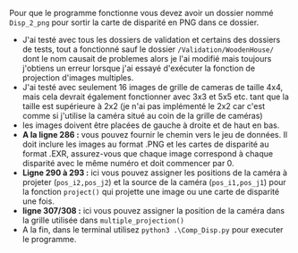 Pour que le programme fonctionne vous devez avoir un dossier nommé ``Disp_2_png`` pour sortir la carte de disparité en PNG dans ce dossier.

- J'ai testé avec tous les dossiers de validation et certains des dossiers de tests, tout a fonctionné sauf le dossier ``/Validation/WoodenHouse/`` dont le nom causait de problemes alors  je l'ai modifié mais toujours j'obtiens un erreur lorsque j'ai essayé d'exécuter la fonction de projection d'images multiples.
- J'ai testé avec seulement 16 images de grille de cameras de taille 4x4, mais cela devrait également fonctionner avec 3x3 et 5x5 etc. tant que la taille est supérieure à 2x2 (je n'ai pas implémenté le 2x2 car c'est comme si j'utilise la caméra situé au coin de la grille de caméras)
- les images doivent être placées de gauche à droite et de haut en bas.
- **A la ligne 286 :** vous pouvez fournir le chemin vers le jeu de données. Il doit inclure les images au format .PNG et les cartes de disparité au format .EXR, assurez-vous que chaque image correspond à chaque disparité avec le même numéro et doit commencer par 0.
- **Ligne 290 à 293 :** ici vous pouvez assigner les positions de la caméra à projeter (``pos_i2,pos_j2``) et la source de la caméra (``pos_i1,pos_j1``) pour la fonction ``project()`` qui projette une image ou une carte de disparité une fois.
- **ligne 307/308 :** ici vous pouvez assigner la position de la caméra dans la grille utilisée dans ``multiple_projection()``
- A la fin, dans le terminal utilisez ``python3 .\Comp_Disp.py`` pour executer le programme.

